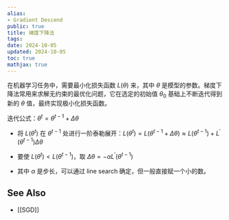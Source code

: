 ```yaml
---
alias:
- Gradient Descend
public: true
title: 梯度下降法
tags:
date: 2024-10-05
updated: 2024-10-05
toc: true
mathjax: true
---
```


在机器学习任务中，需要最小化损失函数 ${L(\theta )}$ 来，其中 ${\theta}$ 是模型的参数。梯度下降法常用来求解无约束的最优化问题，它在选定的初始值 ${\theta_0}$ 基础上不断迭代得到新的 ${\theta}$ 值，最终实现极小化损失函数。

迭代公式：${\theta ^t = \theta ^{t-1} + \Delta \theta}$

  + 将 ${L(\theta ^t)}$ 在 ${\theta ^{t-1}}$ 处进行一阶泰勒展开：${L(\theta ^t)=L(\theta ^{t-1} + \Delta \theta) \approx L(\theta ^{t-1}) + L^\prime(\theta ^{t-1})\Delta \theta}$

  + 要使 ${L(\theta ^t) < L(\theta ^{t-1}) }$，取 ${\Delta \theta = -\alpha L^\prime(\theta ^{t-1})}$

  + 其中  ${\alpha}$ 是步长，可以通过 line search 确定，但一般直接赋一个小的数。

## See Also

  + [[SGD]]


